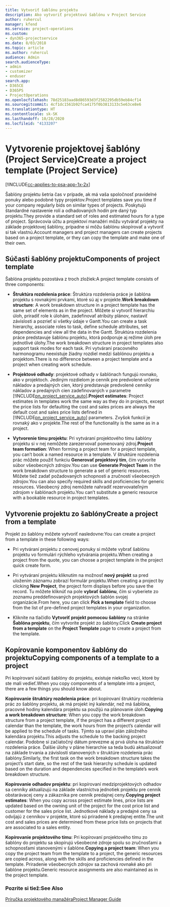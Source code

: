 ```yaml
---
title: Vytvoriť šablónu projektu
description: Ako vytvoriť projektovú šablónu v Project Service
author: ruhercul
manager: kfend
ms.service: project-operations
ms.custom:
- dyn365-projectservice
ms.date: 8/03/2018
ms.topic: article
ms.author: ruhercul
audience: Admin
search.audienceType:
- admin
- customizer
- enduser
search.app:
- D365CE
- D365PS
- ProjectOperations
ms.openlocfilehash: 78d25183aad8d86593d3f2582295db59eb84cf14
ms.sourcegitcommit: 4cf1dc1561b92fca4175f0b3813133c5e63ce8e6
ms.translationtype: HT
ms.contentlocale: sk-SK
ms.lasthandoff: 10/28/2020
ms.locfileid: "4133207"
---
```

# <a name="create-a-project-template-project-service"></a><span data-ttu-id="411b3-103">Vytvorenie projektovej šablóny (Project Service)</span><span class="sxs-lookup"><span data-stu-id="411b3-103">Create a project template (Project Service)</span></span>

[!INCLUDE[cc-applies-to-psa-app-1x-2x](../includes/cc-applies-to-psa-app-1x-2x.md)]

<span data-ttu-id="411b3-104">Šablóny projektu šetria čas v prípade, ak má vaša spoločnosť pravidelné ponuky alebo podobné typy projektov.</span><span class="sxs-lookup"><span data-stu-id="411b3-104">Project templates save you time if your company regularly bids on similar types of projects.</span></span> <span data-ttu-id="411b3-105">Poskytujú štandardné nastavenie rolí a odhadovaných hodín pre daný typ projektu.</span><span class="sxs-lookup"><span data-stu-id="411b3-105">They provide a standard set of roles and estimated hours for a type of project.</span></span> <span data-ttu-id="411b3-106">Správcovia účtu a projektoví manažéri môžu vytvárať projekty na základe projektovej šablóny, prípadne si môžu šablónu skopírovať a vytvoriť si tak vlastnú.</span><span class="sxs-lookup"><span data-stu-id="411b3-106">Account managers and project managers can create projects based on a project template, or they can copy the template and make one of their own.</span></span>  
  
## <a name="components-of-project-template"></a><span data-ttu-id="411b3-107">Súčasti šablóny projektu</span><span class="sxs-lookup"><span data-stu-id="411b3-107">Components of project template</span></span>
 <span data-ttu-id="411b3-108">Šablóna projektu pozostáva z troch zložiek:</span><span class="sxs-lookup"><span data-stu-id="411b3-108">A project template consists of three components:</span></span>  
  
- <span data-ttu-id="411b3-109">**Štruktúra rozdelenia práce**: Štruktúra rozdelenia práce je šablóna projektu s rovnakými prvkami, ktoré sú aj v projekte.</span><span class="sxs-lookup"><span data-stu-id="411b3-109">**Work breakdown structure**: A work breakdown structure in a project template has the same set of elements as in the project.</span></span> <span data-ttu-id="411b3-110">Môžete si vytvoriť hierarchiu úloh, priradiť role k úlohám, zadefinovať atribúty plánov, nastaviť závislosti a pozrieť si všetky údaje v Gantt.</span><span class="sxs-lookup"><span data-stu-id="411b3-110">You can create a task hierarchy, associate roles to task, define schedule attributes, set dependencies and view all the data in the Gantt.</span></span> <span data-ttu-id="411b3-111">Štruktúra rozdelenia práce predstavuje šablónu projektu, ktorá podporuje aj režime úloh pre jednotlivé úlohy.</span><span class="sxs-lookup"><span data-stu-id="411b3-111">The work breakdown structure in project templates also support task modes for each task.</span></span> <span data-ttu-id="411b3-112">Pri vytváraní pracovného harmonogramu neexistuje žiadny rozdiel medzi šablónou projektu a projektom.</span><span class="sxs-lookup"><span data-stu-id="411b3-112">There is no difference between a project template and a project when creating work schedule.</span></span>  
  
- <span data-ttu-id="411b3-113">**Projektové odhady**: projektové odhady v šablónach fungujú rovnako, ako v projektoch. Jediným rozdielom je cenník pre predvolené určenie nákladov a predajných cien, ktorý predstavuje predvolené cenníky nákladov a predajných cien zadefinovaných v parametre [!INCLUDE[pn_project_service_auto](../includes/pn-project-service-auto.md)].</span><span class="sxs-lookup"><span data-stu-id="411b3-113">**Project estimates**: Project estimates in templates work the same way as they do in projects, except the price lists for defaulting the cost and sales prices are always the default cost and sales price lists defined in [!INCLUDE[pn_project_service_auto](../includes/pn-project-service-auto.md)] parameters.</span></span> <span data-ttu-id="411b3-114">Zvyšok funkcií je rovnaký ako v projekte.</span><span class="sxs-lookup"><span data-stu-id="411b3-114">The rest of the functionality is the same as in a project.</span></span>  
  
- <span data-ttu-id="411b3-115">**Vytvorenie tímu projektu**: Pri vytváraní projektového tímu šablóny projektu si v nej nemôžete zarezervovať pomenovaný zdroj.</span><span class="sxs-lookup"><span data-stu-id="411b3-115">**Project team formation**: When forming a project team for a project template, you can’t book a named resource in a template.</span></span> <span data-ttu-id="411b3-116">V štruktúre rozdelenia prác môžete použiť funkciu **Generovať projektový tím**, čím vytvoríte súbor všeobecných zdrojov.</span><span class="sxs-lookup"><span data-stu-id="411b3-116">You can use **Generate Project Team** in the work breakdown structure to generate a set of generic resources.</span></span> <span data-ttu-id="411b3-117">Môžete tiež zadať požadovaných schopnosti a zručností všeobecných zdrojov.</span><span class="sxs-lookup"><span data-stu-id="411b3-117">You can also specify required skills and proficiencies for generic resources.</span></span> <span data-ttu-id="411b3-118">Všeobecný zdroj nemôžete nahradiť rezervovateľným zdrojom v šablónach projektu.</span><span class="sxs-lookup"><span data-stu-id="411b3-118">You can’t substitute a generic resource with a bookable resource in project templates.</span></span>  
  
## <a name="create-a-project-from-a-template"></a><span data-ttu-id="411b3-119">Vytvorenie projektu zo šablóny</span><span class="sxs-lookup"><span data-stu-id="411b3-119">Create a project from a template</span></span>  
 <span data-ttu-id="411b3-120">Projekt zo šablóny môžete vytvoriť nasledovne:</span><span class="sxs-lookup"><span data-stu-id="411b3-120">You can create a project from a template in these following ways:</span></span>  
  
-   <span data-ttu-id="411b3-121">Pri vytváraní projektu z cenovej ponuky si môžete vybrať šablónu projektu vo formulári rýchleho vytvárania projektu.</span><span class="sxs-lookup"><span data-stu-id="411b3-121">When creating a project from the quote, you can choose a project template in the project quick create form.</span></span>  
  
-   <span data-ttu-id="411b3-122">Pri vytváraní projektu kliknutím na možnosť **nový projekt** sa pred uložením záznamu zobrazí formulár projektu.</span><span class="sxs-lookup"><span data-stu-id="411b3-122">When creating a project by clicking **New Project**, the project form displays before you save the record.</span></span> <span data-ttu-id="411b3-123">Tu môžete kliknúť na pole **vybrať šablónu**, čím si vyberiete zo zoznamu preddefinovaných projektových šablón svojej organizácie.</span><span class="sxs-lookup"><span data-stu-id="411b3-123">From here, you can click **Pick a template** field to choose from the list of pre-defined project templates in your organization.</span></span>  
  
-   <span data-ttu-id="411b3-124">Kliknite na tlačidlo **Vytvoriť projekt pomocou šablóny** na stránke **Šablóna projektu**, čím vytvoríte projekt zo šablóny.</span><span class="sxs-lookup"><span data-stu-id="411b3-124">Click **Create project from a template** on the **Project Template** page to create a project from the template.</span></span>  
  
## <a name="copying-components-of-a-template-to-a-project"></a><span data-ttu-id="411b3-125">Kopírovanie komponentov šablóny do projektu</span><span class="sxs-lookup"><span data-stu-id="411b3-125">Copying components of a template to a project</span></span>  
 <span data-ttu-id="411b3-126">Pri kopírovaní súčasti šablóny do projektu, existuje niekoľko vecí, ktoré by ste mali vedieť.</span><span class="sxs-lookup"><span data-stu-id="411b3-126">When you copy components of a template into a project, there are a few things you should know about.</span></span>  
  
 <span data-ttu-id="411b3-127">**Kopírovanie štruktúry rozdelenia práce**: pri kopírovaní štruktúry rozdelenia prác zo šablóny projektu, ak má projekt iný kalendár, než má šablóna, pracovné hodiny kalendára projektu sa použijú na plánovanie úloh.</span><span class="sxs-lookup"><span data-stu-id="411b3-127">**Copying a work breakdown structure**: When you copy the work breakdown structure from a project template, if the project has a different project calendar than the template, the work hours from the project’s calendar will be applied to the schedule of tasks.</span></span> <span data-ttu-id="411b3-128">Týmto sa upraví plán záložného kalendára projektu.</span><span class="sxs-lookup"><span data-stu-id="411b3-128">This adjusts the schedule to the backing project calendar.</span></span> <span data-ttu-id="411b3-129">Podobne si začiatočný dátum prevezme aj prvá úloha na štruktúre rozdelenia práce. Ďalšie úlohy v pláne hierarchie sa teda budú aktualizovať na základe trvania a závislostí stanovených v štruktúre rozdelenia prác šablóny.</span><span class="sxs-lookup"><span data-stu-id="411b3-129">Similarly, the first task on the work breakdown structure takes the project’s start date, so the rest of the task hierarchy schedule is updated based on the duration and dependencies specified in the template’s work breakdown structure.</span></span>  
  
 <span data-ttu-id="411b3-130">**Kopírovanie odhadov projektu**: pri kopírovaní medziprojektových odhadov sa cenníky aktualizujú na základe vlastníctva jednotiek projektu pre cenník obstarávacej ceny a zákazníka pre cenník predajnej ceny.</span><span class="sxs-lookup"><span data-stu-id="411b3-130">**Copying project estimates**: When you copy across project estimate lines, price lists are updated based on the owning unit of the project for the cost price list and customer for the sales price list.</span></span> <span data-ttu-id="411b3-131">Jednotkové náklady a predajné ceny sa odvíjajú z cenníkov v projekte, ktoré sú priradené k predajnej entite.</span><span class="sxs-lookup"><span data-stu-id="411b3-131">The unit cost and sales prices are determined from these price lists on projects that are associated to a sales entity.</span></span>  
  
 <span data-ttu-id="411b3-132">**Kopírovanie projektového tímu**: Pri kopírovaní projektového tímu zo šablóny do projektu sa skopírujú všeobecné zdroje spolu so zručnosťami a schopnosťami stanovenými v šablóne.</span><span class="sxs-lookup"><span data-stu-id="411b3-132">**Copying a project team**: When you copy the project team from the template to a project, the generic resources are copied across, along with the skills and proficiencies defined in the template.</span></span> <span data-ttu-id="411b3-133">Priradenie všeobecných zdrojov sa zachová rovnaké ako pri šablóne projektu.</span><span class="sxs-lookup"><span data-stu-id="411b3-133">Generic resource assignments are also maintained as in the project template.</span></span>  
  
### <a name="see-also"></a><span data-ttu-id="411b3-134">Pozrite si tiež:</span><span class="sxs-lookup"><span data-stu-id="411b3-134">See Also</span></span>  
 [<span data-ttu-id="411b3-135">Príručka projektového manažéra</span><span class="sxs-lookup"><span data-stu-id="411b3-135">Project Manager Guide</span></span>](../psa/project-manager-guide.md)
